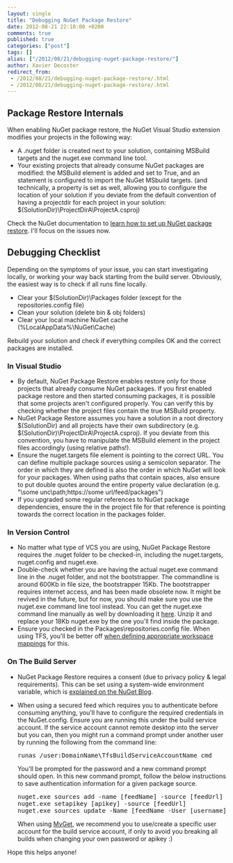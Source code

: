 ```yaml
---
layout: single
title: "Debugging NuGet Package Restore"
date: 2012-08-21 22:18:00 +0200
comments: true
published: true
categories: ["post"]
tags: []
alias: ["/2012/08/21/debugging-nuget-package-restore/"]
author: Xavier Decoster
redirect_from:
 - /2012/08/21/debugging-nuget-package-restore/.html
 - /2012/08/21/debugging-nuget-package-restore/.html
---
```

<h2>Package Restore Internals</h2>

<p>When enabling NuGet package restore, the NuGet Visual Studio extension modifies your projects in the following way:</p>

<ul>
<li>A .nuget folder is created next to your solution, containing MSBuild targets and the nuget.exe command line tool.</li>
<li>Your existing projects that already consume NuGet packages are modified: the <restorePackages> MSBuild element is added and set to True, and an <import> statement is configured to import the NuGet MSbuild targets. (and technically, a <solutionDir> property is set as well, allowing you to configure the location of your solution if you deviate from the default convention of having a projectdir for each project in your solution: $(SolutionDir)\ProjectDirA\ProjectA.csproj)</li>
</ul>

<p>Check the NuGet documentation to <a href="http://docs.nuget.org/docs/workflows/using-nuget-without-committing-packages" target="_blank">learn how to set up NuGet package restore</a>. I'll focus on the issues now.</p>

<h2>Debugging Checklist</h2>

<p>Depending on the symptoms of your issue, you can start investigating locally, or working your way back starting from the build server. Obviously, the easiest way is to check if all runs fine locally.</p>

<ul>
<li>Clear your $(SolutionDir)\Packages folder (except for the repositories.config file)</li>
<li>Clean your solution (delete bin &amp; obj folders)</li>
<li>Clear your local machine NuGet cache (%LocalAppData%\NuGet\Cache)</li>
</ul>

<p>Rebuild your solution and check if everything compiles OK and the correct packages are installed.</p>

<h3>In Visual Studio</h3>

<ul>
<li>By default, NuGet Package Restore enables restore only for those projects that already consume NuGet packages. If you first enabled package restore and then started consuming packages, it is possible that some projects aren't configured properly. You can verify this by checking whether the project files contain the <restorePackages>true</restorePackages> MSBuild property.</li>
<li>NuGet Package Restore assumes you have a solution in a root directory $(SolutionDir) and all projects have their own subdirectory (e.g. $(SolutionDir)\ProjectDirA\ProjectA.csproj). If you deviate from this convention, you have to manipulate the <solutionDir> MSBuild element in the project files accordingly (using relative paths!).</li>
<li>Ensure the nuget.targets file <packageSources> element is pointing to the correct URL. You can define multiple package sources using a semicolon separator. The order in which they are defined is also the order in which NuGet will look for your packages. When using paths that contain spaces, also ensure to put double quotes around the entire property value declaration (e.g. <packageSources>"\some unc\path;https://some url/feed/packages"</packageSources>)</li>
<li>If you upgraded some regular references to NuGet package dependencies, ensure the <hintpath> in the project file for that reference is pointing towards the correct location in the packages folder.</li>
</ul>

<h3>In Version Control</h3>

<ul>
<li>No matter what type of VCS you are using, NuGet Package Restore requires the .nuget folder to be checked-in, including the nuget.targets, nuget.config and nuget.exe.</li>
<li>Double-check whether you are having the actual nuget.exe command line in the .nuget folder, and not the bootstrapper. The commandline is around 600Kb in file size, the bootstrapper 15Kb. The bootstrapper requires internet access, and has been made obsolete now. It might be revived in the future, but for now, you should make sure you use the nuget.exe command line tool instead. You can get the nuget.exe command line manually as well by downloading it <a href="http://nuget.org/api/v2/package/NuGet.CommandLine/2.0.0" target="_blank">here</a>. Unzip it and replace your 18Kb nuget.exe by the one you'll find inside the package.</li>
<li>Ensure you checked in the Packages\repositories.config file. When using TFS, you'll be better off <a href="/post/2011/10/17/Tell-TFS-not-to-add-NuGet-packages-to-source-control.html" target="_blank">when defining appropriate workspace mappings</a> for this.</li>
</ul>

<h3>On The Build Server</h3>

<ul>
<li>NuGet Package Restore requires a consent (due to privacy policy &amp; legal requirements). This can be set using a system-wide environment variable, which is <a href="http://blog.nuget.org/20120518/package-restore-and-consent.html" target="_blank">explained on the NuGet Blog</a>.</li>
<li><p>When using a secured feed which requires you to authenticate before consuming anything, you'll have to configure the required credentials in the NuGet.config. Ensure you are running this under the build service account. If the service account cannot remote desktop into the server but you can, then you might run a command prompt under another user by running the following from the command line:
<pre>runas /user:DomainName\TfsBuildServiceAccountName cmd
</pre> You'll be prompted for the password and a new command prompt should open. In this new command prompt, follow the below instructions to save authentication information for a given package source. </p>

<p><pre class="brush: plain; gutter: true; first-line: 1; tab-size: 2;  toolbar: true;">nuget.exe sources add -name [feedName] -source [feedUrl]
nuget.exe setapikey [apikey] -source [feedUrl]
nuget.exe sources update -Name [feedName -User [username] -pass [password]
</pre> When using <a href="http://www.myget.org" target="_blank">MyGet</a>, we recommend you to use/create a specific user account for the build service account, if only to avoid you breaking all builds when changing your own password or apikey :)</p></li>
</ul>

<p>Hope this helps anyone!</p>

